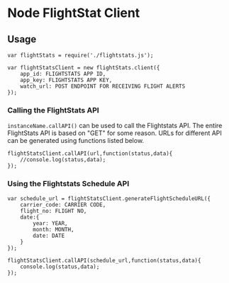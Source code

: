 # Node FlightStat Client

## Usage

```
var flightStats = require('./flightstats.js');

var flightStatsClient = new flightStats.client({
	app_id: FLIGHTSTATS APP ID,
	app_key: FLIGHTSTATS APP KEY,
	watch_url: POST ENDPOINT FOR RECEIVING FLIGHT ALERTS
});
```
### Calling the FlightStats API

`instanceName.callAPI()` can be used to call the Flightstats API. The entire FlightStats API is based on "GET" for some reason. URLs for different API can be generated using functions listed below.

```
flightStatsClient.callAPI(url,function(status,data){
	//console.log(status,data);
});
```


### Using the Flightstats Schedule API

```
var schedule_url = flightStatsClient.generateFlightScheduleURL({
	carrier_code: CARRIER CODE,
	flight_no: FLIGHT NO,
	date:{
		year: YEAR,
		month: MONTH,
		date: DATE
	}
});

flightStatsClient.callAPI(schedule_url,function(status,data){
	console.log(status,data);
});

```